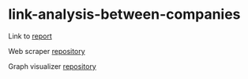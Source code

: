 # link-analysis-between-companies

Link to [report](https://github.com/coyote-bergstein/link-analysis-between-companies/blob/main/Report.pdf)

Web scraper [repository](https://github.com/bjam24/krs-web-scraper)

Graph visualizer [repository](https://github.com/Darnok00/krs-graph-visualizer)